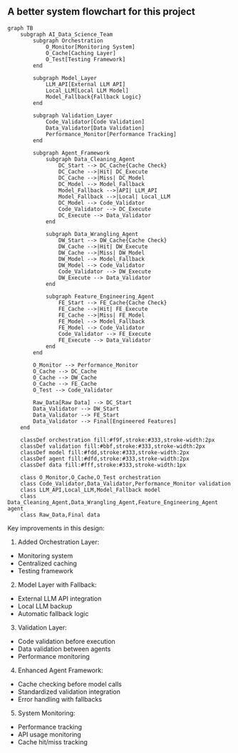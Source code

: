 ## A better system flowchart for this project

```mermaid
graph TB
    subgraph AI_Data_Science_Team
        subgraph Orchestration
            O_Monitor[Monitoring System]
            O_Cache[Caching Layer]
            O_Test[Testing Framework]
        end

        subgraph Model_Layer
            LLM_API[External LLM API]
            Local_LLM[Local LLM Model]
            Model_Fallback{Fallback Logic}
        end

        subgraph Validation_Layer
            Code_Validator[Code Validation]
            Data_Validator[Data Validation]
            Performance_Monitor[Performance Tracking]
        end

        subgraph Agent_Framework
            subgraph Data_Cleaning_Agent
                DC_Start --> DC_Cache{Cache Check}
                DC_Cache -->|Hit| DC_Execute
                DC_Cache -->|Miss| DC_Model
                DC_Model --> Model_Fallback
                Model_Fallback -->|API| LLM_API
                Model_Fallback -->|Local| Local_LLM
                DC_Model --> Code_Validator
                Code_Validator --> DC_Execute
                DC_Execute --> Data_Validator
            end

            subgraph Data_Wrangling_Agent
                DW_Start --> DW_Cache{Cache Check}
                DW_Cache -->|Hit| DW_Execute
                DW_Cache -->|Miss| DW_Model
                DW_Model --> Model_Fallback
                DW_Model --> Code_Validator
                Code_Validator --> DW_Execute
                DW_Execute --> Data_Validator
            end

            subgraph Feature_Engineering_Agent
                FE_Start --> FE_Cache{Cache Check}
                FE_Cache -->|Hit| FE_Execute
                FE_Cache -->|Miss| FE_Model
                FE_Model --> Model_Fallback
                FE_Model --> Code_Validator
                Code_Validator --> FE_Execute
                FE_Execute --> Data_Validator
            end
        end

        O_Monitor --> Performance_Monitor
        O_Cache --> DC_Cache
        O_Cache --> DW_Cache
        O_Cache --> FE_Cache
        O_Test --> Code_Validator

        Raw_Data[Raw Data] --> DC_Start
        Data_Validator --> DW_Start
        Data_Validator --> FE_Start
        Data_Validator --> Final[Engineered Features]
    end

    classDef orchestration fill:#f9f,stroke:#333,stroke-width:2px
    classDef validation fill:#bbf,stroke:#333,stroke-width:2px
    classDef model fill:#fdd,stroke:#333,stroke-width:2px
    classDef agent fill:#dfd,stroke:#333,stroke-width:2px
    classDef data fill:#fff,stroke:#333,stroke-width:1px

    class O_Monitor,O_Cache,O_Test orchestration
    class Code_Validator,Data_Validator,Performance_Monitor validation
    class LLM_API,Local_LLM,Model_Fallback model
    class Data_Cleaning_Agent,Data_Wrangling_Agent,Feature_Engineering_Agent agent
    class Raw_Data,Final data
```

Key improvements in this design:

1. Added Orchestration Layer:
- Monitoring system
- Centralized caching
- Testing framework

2. Model Layer with Fallback:
- External LLM API integration
- Local LLM backup
- Automatic fallback logic

3. Validation Layer:
- Code validation before execution
- Data validation between agents
- Performance monitoring

4. Enhanced Agent Framework:
- Cache checking before model calls
- Standardized validation integration
- Error handling with fallbacks

5. System Monitoring:
- Performance tracking
- API usage monitoring
- Cache hit/miss tracking